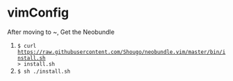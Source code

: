 # vimConfig

After moving to ~, 
Get the Neobundle
 1. <code>$ curl https://raw.githubusercontent.com/Shougo/neobundle.vim/master/bin/install.sh > install.sh</code>
 2. <code>$ sh ./install.sh </codE>
